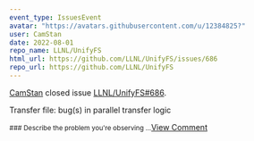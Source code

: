 ```yaml
---
event_type: IssuesEvent
avatar: "https://avatars.githubusercontent.com/u/12384825?"
user: CamStan
date: 2022-08-01
repo_name: LLNL/UnifyFS
html_url: https://github.com/LLNL/UnifyFS/issues/686
repo_url: https://github.com/LLNL/UnifyFS
---
```


<a href='https://github.com/CamStan' target='_blank'>CamStan</a> closed issue <a href='https://github.com/LLNL/UnifyFS/issues/686' target='_blank'>LLNL/UnifyFS#686</a>.

<p>Transfer file: bug(s) in parallel transfer logic</p><small>### Describe the problem you're observing...</small><a href='https://github.com/LLNL/UnifyFS/issues/686' target='_blank'>View Comment</a>